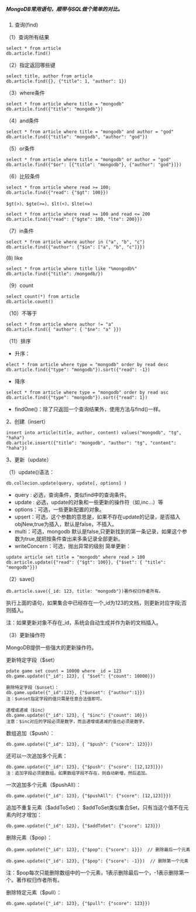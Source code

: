 ##### MongoDB常用语句，顺带与SQL做个简单的对比。
1. 查询(find)

（1）查询所有结果
```
select * from article
db.article.find()
```
（2）指定返回哪些键
```
select title, author from article
db.article.find({}, {"title": 1, "author": 1})
```
（3）where条件
```
select * from article where title = "mongodb"
db.article.find({"title": "mongodb"})
```
（4）and条件
```
select * from article where title = "mongodb" and author = "god"
db.article.find({"title": "mongodb", "author": "god"})
```
（5）or条件
```
select * from article where title = "mongodb" or author = "god"
db.article.find({"$or": [{"title": "mongodb"}, {"author": "god"}]})
```
（6）比较条件
```
select * from article where read >= 100;
db.article.find({"read": {"$gt": 100}})

$gt(>)、$gte(>=)、$lt(<)、$lte(<=)

select * from article where read >= 100 and read <= 200
db.article.find({"read": {"$gte": 100, "lte": 200}})
```
（7）in条件
```
select * from article where author in ("a", "b", "c")
db.article.find({"author": {"$in": ["a", "b", "c"]}})
```
(8) like
```
select * from article where title like "%mongodb%"
db.article.find({"title": /mongodb/})
```
（9）count
```
select count(*) from article
db.article.count()
```
（10）不等于
```
select * from article where author != "a"
db.article.find({ "author": { "$ne": "a" }})
```
（11）排序
- 升序：
```
elect * from article where type = "mongodb" order by read desc
db.article.find({"type": "mongodb"}).sort({"read": -1})
```
- 降序
```
select * from article where type = "mongodb" order by read asc
db.article.find({"type": "mongodb"}).sort({"read": 1})
```
- findOne()：除了只返回一个查询结果外，使用方法与find()一样。

2、创建（insert）
```
insert into article(title, author, content) values("mongodb", "tg", "haha")
db.article.insert({"title": "mongodb", "author": "tg", "content": "haha"})
```
3、更新（update）

（1）update()语法：
```
db.collecion.update(query, update[, options] )
```
- query : 必选，查询条件，类似find中的查询条件。
- update : 必选，update的对象和一些更新的操作符（如$,$inc...）等
- options：可选，一些更新配置的对象。
- upsert：可选，这个参数的意思是，如果不存在update的记录，是否插入objNew,true为插入，默认是false，不插入。
- multi：可选，mongodb 默认是false,只更新找到的第一条记录，如果这个参数为true,就把按条件查出来多条记录全部更新。
- writeConcern：可选，抛出异常的级别
简单更新：
```
update article set title = "mongodb" where read > 100
db.article.update({"read": {"$gt": 100}}, {"$set": { "title": "mongodb"}})
```
（2）save()
```
db.article.save({_id: 123, title: "mongodb"})著作权归作者所有。
```
执行上面的语句，如果集合中已经存在一个_id为123的文档，则更新对应字段;否则插入。

注：如果更新对象不存在_id，系统会自动生成并作为新的文档插入。

（3）更新操作符

MongoDB提供一些强大的更新操作符。

更新特定字段（$set）
```
pdate game set count = 10000 where _id = 123
db.game.update({"_id": 123}, { "$set": {"count": 10000}})

删除特定字段（$unset）：
db.game.update({"_id":123}, {"$unset": {"author":1}})
注：$unset指定字段的值只需是任意合法值即可。

递增或递减（$inc）
db.game.update({"_id": 123}, { "$inc": {"count": 10}}) 
注意：$inc对应的字段必须是数字，而且递增或递减的值也必须是数字。
```
数组追加（$push）：
```
db.game.update({"_id": 123}, { "$push": {"score": 123}})
```
还可以一次追加多个元素：

```
db.game.update({"_id": 123}, {"$push": {"score": [12,123]}})
注：追加字段必须是数组。如果数组字段不存在，则自动新增，然后追加。
```
一次追加多个元素（$pushAll）：
```
db.game.update({"_id": 123}, {"$pushAll": {"score": [12,123]}})
```
追加不重复元素（$addToSet）：
$addToSet类似集合Set，只有当这个值不在元素内时才增加：
```
db.game.update({"_id": 123}, {"$addToSet": {"score": 123}})
```
删除元素（$pop）：
```
db.game.update({"_id": 123}, {"$pop": {"score": 1}})  // 删除最后一个元素

db.game.update({"_id": 123}, {"$pop": {"score": -1}})  // 删除第一个元素
```
注：$pop每次只能删除数组中的一个元素，1表示删除最后一个，-1表示删除第一个。著作权归作者所有。

删除特定元素（$pull）：
```
db.game.update({"_id": 123}, {"$pull": {"score": 123}})
```

